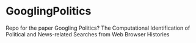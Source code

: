 # GooglingPolitics
Repo for the paper Googling Politics? The Computational Identification of Political and News-related Searches from Web Browser Histories
